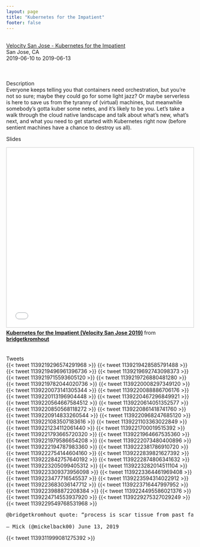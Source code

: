 ```yaml
---
layout: page
title: "Kubernetes for the Impatient"
footer: false
---
```


<br>
<div class="views-field views-field-nothing">        <span class="field-content views-field-field-details"><a href="https://conferences.oreilly.com/velocity/vl-ca/public/schedule/detail/79426">Velocity San Jose - Kubernetes for the Impatient</a><br>San Jose, CA<br><span class="date-display-start">2019-06-10</span> to <span class="date-display-end">2019-06-13</span></span></div>

<br>

<br>
<br>
Description
<br>
Everyone keeps telling you that containers need orchestration, but you’re not so sure; maybe they could go for some light jazz? Or maybe serverless is here to save us from the tyranny of (virtual) machines, but meanwhile somebody’s gotta kuber some netes, and it’s likely to be you. Let’s take a walk through the cloud native landscape and talk about what’s new, what’s next, and what you need to get started with Kubernetes right now (before sentient machines have a chance to destroy us all).
<br>

Slides
<br>
<iframe src="//www.slideshare.net/slideshow/embed_code/key/DovIKO2J733URy" width="595" height="485" frameborder="0" marginwidth="0" marginheight="0" scrolling="no" style="border:1px solid #CCC; border-width:1px; margin-bottom:5px; max-width: 100%;" allowfullscreen> </iframe> <div style="margin-bottom:5px"> <strong> <a href="//www.slideshare.net/bridgetkromhout/kubernetes-for-the-impatient-velocity-san-jose-2019" title="Kubernetes for the Impatient (Velocity San Jose 2019)" target="_blank">Kubernetes for the Impatient (Velocity San Jose 2019)</a> </strong> from <strong><a href="https://www.slideshare.net/bridgetkromhout" target="_blank">bridgetkromhout</a></strong> </div>
<br>

Tweets
<br>
{{< tweet 1139219296574291968 >}}
{{< tweet 1139219428585791488 >}}
{{< tweet 1139219496961396736 >}}
{{< tweet 1139219692743098373 >}}
{{< tweet 1139219715593605120 >}}
{{< tweet 1139219726880481280 >}}
{{< tweet 1139219782044020736 >}}
{{< tweet 1139220008297349120 >}}
{{< tweet 1139220073141305344 >}}
{{< tweet 1139220088886706176 >}}
{{< tweet 1139220113196904448 >}}
{{< tweet 1139220467296849921 >}}
{{< tweet 1139220564667584512 >}}
{{< tweet 1139220614051352577 >}}
{{< tweet 1139220850568118272 >}}
{{< tweet 1139220861418741760 >}}
{{< tweet 1139220914833260544 >}}
{{< tweet 1139220968247685120 >}}
{{< tweet 1139221083507183616 >}}
{{< tweet 1139221103363022849 >}}
{{< tweet 1139221234112061440 >}}
{{< tweet 1139221700019515392 >}}
{{< tweet 1139221793665720320 >}}
{{< tweet 1139221964667535360 >}}
{{< tweet 1139221979586654208 >}}
{{< tweet 1139222073480400896 >}}
{{< tweet 1139222194787983360 >}}
{{< tweet 1139222381786910720 >}}
{{< tweet 1139222754144604160 >}}
{{< tweet 1139222839821627392 >}}
{{< tweet 1139222842757640192 >}}
{{< tweet 1139222874806341632 >}}
{{< tweet 1139223205099405312 >}}
{{< tweet 1139223282014511104 >}}
{{< tweet 1139223309373956098 >}}
{{< tweet 1139223364461969408 >}}
{{< tweet 1139223477716545537 >}}
{{< tweet 1139223594314022912 >}}
{{< tweet 1139223683036147712 >}}
{{< tweet 1139223716447997952 >}}
{{< tweet 1139223988872208384 >}}
{{< tweet 1139224495586021376 >}}
{{< tweet 1139224714553937920 >}}
{{< tweet 1139229275327029249 >}}
{{< tweet 1139229549768531968 >}}
<pre>
@bridgetkromhout quote: “process is scar tissue from past failures”. #perspective #truth #VelocityConf

— Mick (@mickelback00) June 13, 2019
</pre>

{{< tweet 1139311999081275392 >}}
